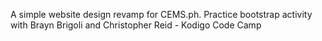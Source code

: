 A simple website design revamp for CEMS.ph. Practice bootstrap activity with Brayn Brigoli and Christopher Reid - Kodigo Code Camp
